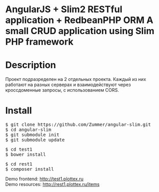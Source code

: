 AngularJS + Slim2 RESTful application + RedbeanPHP ORM
A small CRUD application using Slim PHP framework
======================

<h1>Description</h1>
<p>
Проект подразределен на 2 отдельных проекта. Каждый из них работают на разных серверах и взаимодействуют через
кроссдоменные запросы, с использованием CORS.
</p>

<h1>Install</h1>

<div class="highlight">
<pre>
$ git clone https://github.com/Zummer/angular-slim.git
$ cd angular-slim
$ git submodule init
$ git submodule update
</pre>
</div>

<div class="highlight">
<pre>
$ cd test1
$ bower install
</pre>
</div>

<div class="highlight">
<pre>
$ cd rest1
$ composer install
</pre>
</div>

Demo frontend: http://test1.plottex.ru
<br>
Demo resources: http://rest1.plottex.ru/items
